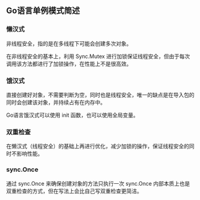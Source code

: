 ## Go语言单例模式简述
### 懒汉式
非线程安全，指的是在多线程下可能会创建多次对象。

在非线程安全的基本上，利用 Sync.Mutex 进行加锁保证线程安全，但由于每次调用该方法都进行了加锁操作，在性能上不是很高效。
### 饿汉式
直接创建好对象，不需要判断为空，同时也是线程安全，唯一的缺点是在导入包的同时会创建该对象，并持续占有在内存中。

Go语言饿汉式可以使用 init 函数，也可以使用全局变量。
### 双重检查
在懒汉式（线程安全）的基础上再进行优化，减少加锁的操作，保证线程安全的同时不影响性能。
### sync.Once
通过 sync.Once 来确保创建对象的方法只执行一次
sync.Once 内部本质上也是双重检查的方式，但在写法上会比自己写双重检查更简洁。